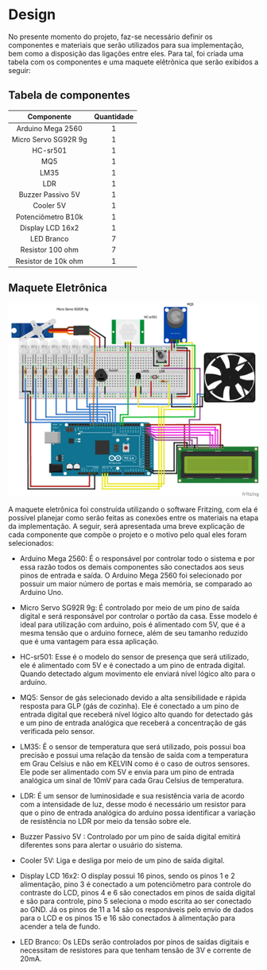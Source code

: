 # Design

No presente momento do projeto, faz-se necessário definir os componentes e materiais que serão utilizados para sua implementação, bem como a disposição das ligações entre eles. Para tal, foi criada uma tabela com os componentes e uma maquete elêtrônica que serão exibidos a seguir:
 
 ## Tabela de componentes
 
Componente | Quantidade 
:-----------:|:-------------:
Arduino Mega 2560 |   1
Micro Servo SG92R 9g |   1
HC-sr501 |   1
MQ5 |   1
LM35 |   1
LDR |   1
Buzzer Passivo 5V |   1
Cooler 5V  |   1
Potenciômetro B10k |   1
Display LCD 16x2 |   1
LED Branco |   7
Resistor 100 ohm |   7
Resistor de 10k ohm |   1

## Maquete Eletrônica

![Maquete_Eletrônica](./Imagens/design.png)

A maquete eletrônica foi construída utilizando o software Fritzing, com ela é possível planejar como serão feitas as conexões entre os materiais na etapa da implementação. A seguir, será apresentada uma breve explicação de cada componente que compõe o projeto e o motivo pelo qual eles foram selecionados:

* Arduino Mega 2560: É o responsável por controlar todo o sistema e por essa razão todos os demais componentes são conectados aos seus pinos de entrada e saída. O Arduino Mega 2560 foi selecionado por possuir um maior número de portas e mais memória, se comparado ao Arduino Uno.

* Micro Servo SG92R 9g: É controlado por meio de um pino de saída digital e será responsável por controlar o portão da casa. Esse modelo é ideal para utilização com arduino, pois é alimentado com 5V, que é a mesma tensão que o arduino fornece, além de seu tamanho reduzido que é uma vantagem para essa aplicação.

* HC-sr501: Esse é o modelo do sensor de presença que será utilizado, ele é alimentado com 5V e é conectado a um pino de entrada digital. Quando detectado algum movimento ele enviará nível lógico alto para o arduíno.

* MQ5: Sensor de gás selecionado devido a alta sensibilidade e rápida resposta para GLP (gás de cozinha). Ele é conectado a um pino de entrada digital que receberá nível lógico alto quando for detectado gás e um pino de entrada analógica que receberá a concentração de gás verificada pelo sensor.

* LM35: É o sensor de temperatura que será utilizado, pois possui boa precisão e possui uma relação da tensão de saída com a temperatura em Grau Celsius e não em KELVIN como é o caso de outros sensores. Ele pode ser alimentado com 5V e envia para um pino de entrada analógica um sinal de 10mV para cada Grau Celsius de temperatura.

* LDR: É um sensor de luminosidade e sua resistência varia de acordo com a intensidade de luz, desse modo é necessário um resistor para que o pino de entrada analógica do arduino possa identificar a variação de resistência no LDR por meio da tensão sobre ele. 

* Buzzer Passivo 5V : Controlado por um pino de saída digital emitirá diferentes sons para alertar o usuário do sistema.

* Cooler 5V: Liga e desliga por meio de um pino de saída digital.

* Display LCD 16x2: O display possui 16 pinos, sendo os pinos 1 e 2 alimentação, pino 3 é conectado a um potenciômetro para controle do contraste do LCD, pinos 4 e 6 são conectados em pinos de saída digital e são para controle, pino 5 seleciona o modo escrita ao ser conectado ao GND. Já os pinos de 11 a 14 são os responáveis pelo envio de dados para o LCD e os pinos 15 e 16 são conectados à alimentação para acender a tela de fundo.  

* LED Branco: Os LEDs serão controlados por pinos de saídas digitais e necessitam de resistores para que tenham tensão de 3V e corrente de 20mA.


